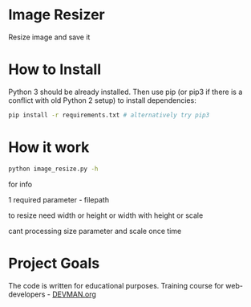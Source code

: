# Image Resizer

Resize image and save it

# How to Install

Python 3 should be already installed. Then use pip (or pip3 if there is a conflict with old Python 2 setup) to install dependencies:

```bash
pip install -r requirements.txt # alternatively try pip3
```

# How it work
```bash
python image_resize.py -h 
```
for info

1 required parameter - filepath

to resize need width or height or width with height or scale

cant processing size parameter and scale once time

# Project Goals

The code is written for educational purposes. Training course for web-developers - [DEVMAN.org](https://devman.org)
